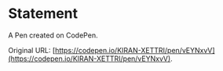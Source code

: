 # Statement

A Pen created on CodePen.

Original URL: [https://codepen.io/KIRAN-XETTRI/pen/vEYNxvV](https://codepen.io/KIRAN-XETTRI/pen/vEYNxvV).

